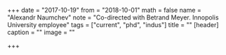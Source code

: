 +++
date = "2017-10-19"
from = "2018-10-01"
math = false
name = "Alexandr Naumchev"
note = "Co-directed with Betrand Meyer. Innopolis University employee"
tags = ["current", "phd", "indus"]
title = ""
[header]
caption = ""
image = ""

+++
